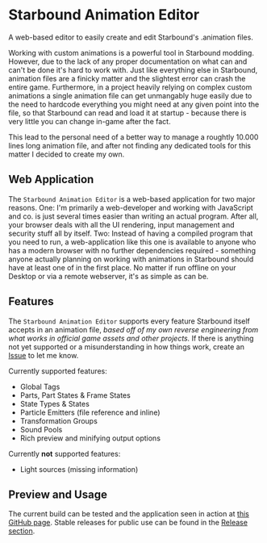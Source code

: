 # Starbound Animation Editor
A web-based editor to easily create and edit Starbound's .animation files.

Working with custom animations is a powerful tool in Starbound modding. However, due to the lack of any proper documentation on what can and can't be done it's hard to work with. Just like everything else in Starbound, animation files are a finicky matter and the slightest error can crash the entire game.
Furthermore, in a project heavily relying on complex custom animations a single animation file can get unmangably huge easily due to the need to hardcode everything you might need at any given point into the file, so that Starbound can read and load it at startup - because there is very little you can change in-game after the fact.

This lead to the personal need of a better way to manage a roughtly 10.000 lines long animation file, and after not finding any dedicated tools for this matter I decided to create my own.

## Web Application
The `Starbound Animation Editor` is a web-based application for two major reasons.
One: I'm primarily a web-developer and working with JavaScript and co. is just several times easier than writing an actual program. After all, your browser deals with all the UI rendering, input management and security stuff all by itself.
Two: Instead of having a compiled program that you need to run, a web-application like this one is available to anyone who has a modern browser with no further dependencies required - something anyone actually planning on working with animations in Starbound should have at least one of in the first place. No matter if run offline on your Desktop or via a remote webserver, it's as simple as can be.

## Features
The `Starbound Animation Editor` supports every feature Starbound itself accepts in an animation file, *based off of my own reverse engineering from what works in official game assets and other projects.* If there is anything not yet supported or a misunderstanding in how things work, create an [Issue](/../../issues) to let me know.

Currently supported features:
- Global Tags
- Parts, Part States & Frame States
- State Types & States
- Particle Emitters (file reference and inline)
- Transformation Groups
- Sound Pools
- Rich preview and minifying output options

Currently **not** supported features:
- Light sources (missing information)

## Preview and Usage
The current build can be tested and the application seen in action at [this GitHub page](https://erinasugino.github.io/Starbound-Animation-Editor/).
Stable releases for public use can be found in the [Release section](/../../releases).
